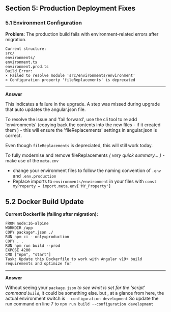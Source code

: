 ## Section 5: Production Deployment Fixes

### **5.1 Environment Configuration**

**Problem:** The production build fails with environment-related errors after migration.

    Current structure:
    src/
    environments/
    environment.ts
    environment.prod.ts
    Build Error:
    × Failed to resolve module 'src/environments/environment'
    × Configuration property 'fileReplacements' is deprecated

___

**Answer**

This indicates a failure in the upgrade. A step was missed during upgrade that auto updates the angular.json file.

To resolve the issue and 'fail forward', use the cli tool to re add 'environments' (copying back the contents into the new files - if it created them ) - this will ensure the 'fileReplacements' settings in angular.json is correct.

Even though `fileReplacements` is depreciated, this will still work today.


To fully modernise and remove fileReplacements *( very quick summary... )* - make use of the `meta.env` 
-  change your environment files to follow the naming convention of `.env` and `.env.production` 
- Replace imports to `environments/environment` in your files with `const myProperty = import.meta.env['MY_Property']`

## 5.2 Docker Build Update

**Current Dockerfile (failing after migration):**

    FROM node:16-alpine
    WORKDIR /app
    COPY package*.json ./
    RUN npm ci --only=production
    COPY . .
    RUN npm run build --prod
    EXPOSE 4200
    CMD ["npm", "start"]
    Task: Update this Dockerfile to work with Angular v19+ build requirements and optimize for

________

**Answer**

Without seeing your `package.json` *to see what is set for the 'script' command `build`*, it could be something else. but , at a glance from here, the actual environment switch is `--configuration development`
So update the run command on line 7 to 
	`npm run build --configuration development`